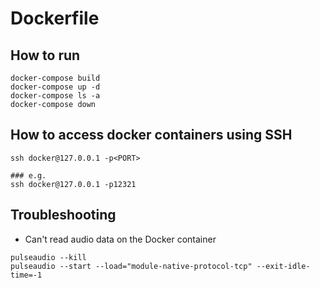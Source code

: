 # Dockerfile
## How to run
```
docker-compose build
docker-compose up -d
docker-compose ls -a
docker-compose down
```
## How to access docker containers using SSH
```
ssh docker@127.0.0.1 -p<PORT>

### e.g.
ssh docker@127.0.0.1 -p12321
```

## Troubleshooting
* Can't read audio data on the Docker container
```
pulseaudio --kill
pulseaudio --start --load="module-native-protocol-tcp" --exit-idle-time=-1
```
